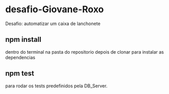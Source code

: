 # desafio-Giovane-Roxo
Desafio: automatizar um caixa de lanchonete

## npm install  
dentro do terminal na pasta do repositorio depois de clonar para instalar as dependencias

## npm test 
para rodar os tests predefinidos pela DB_Server.

